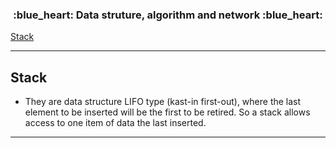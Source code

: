 <h3 align="center">
  :blue_heart: Data struture, algorithm and network :blue_heart:
</h3>

[Stack](#stack)


<hr>

<a id="stack"></a>
## Stack

- They are data structure LIFO type (kast-in first-out), where the last element to be inserted will be the first to be retired. So a stack allows access to one item of data the last inserted. 

<hr>
